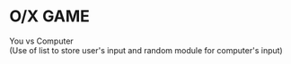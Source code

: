 # O/X GAME <br>
You vs Computer <br>
(Use of list to store user's input and random module for computer's input)
